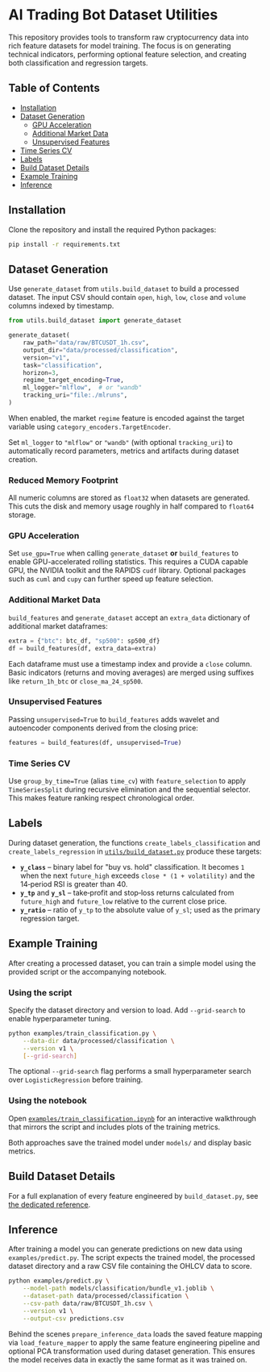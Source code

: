 # AI Trading Bot Dataset Utilities

This repository provides tools to transform raw cryptocurrency data into rich feature
datasets for model training. The focus is on generating technical indicators,
performing optional feature selection, and creating both classification and
regression targets.

## Table of Contents
- [Installation](#installation)
- [Dataset Generation](#dataset-generation)
  - [GPU Acceleration](#gpu-acceleration)
  - [Additional Market Data](#additional-market-data)
  - [Unsupervised Features](#unsupervised-features)
- [Time Series CV](#time-series-cv)
- [Labels](#labels)
- [Build Dataset Details](#build-dataset-details)
- [Example Training](#example-training)
- [Inference](#inference)

## Installation
Clone the repository and install the required Python packages:

```bash
pip install -r requirements.txt
```

## Dataset Generation
Use `generate_dataset` from `utils.build_dataset` to build a processed dataset.
The input CSV should contain `open`, `high`, `low`, `close` and `volume` columns
indexed by timestamp.

```python
from utils.build_dataset import generate_dataset

generate_dataset(
    raw_path="data/raw/BTCUSDT_1h.csv",
    output_dir="data/processed/classification",
    version="v1",
    task="classification",
    horizon=3,
    regime_target_encoding=True,
    ml_logger="mlflow",  # or "wandb"
    tracking_uri="file:./mlruns",
)
```

When enabled, the market ``regime`` feature is encoded against the target
variable using `category_encoders.TargetEncoder`.

Set ``ml_logger`` to ``"mlflow"`` or ``"wandb"`` (with optional ``tracking_uri``)
to automatically record parameters, metrics and artifacts during dataset
creation.

### Reduced Memory Footprint
All numeric columns are stored as `float32` when datasets are generated. This
cuts the disk and memory usage roughly in half compared to `float64` storage.

### GPU Acceleration
Set `use_gpu=True` when calling `generate_dataset` **or** `build_features` to
enable GPU-accelerated rolling statistics. This requires a CUDA capable GPU,
the NVIDIA toolkit and the RAPIDS `cudf` library. Optional packages such as
`cuml` and `cupy` can further speed up feature selection.

### Additional Market Data
`build_features` and `generate_dataset` accept an `extra_data` dictionary of
additional market dataframes:

```python
extra = {"btc": btc_df, "sp500": sp500_df}
df = build_features(df, extra_data=extra)
```

Each dataframe must use a timestamp index and provide a `close` column. Basic
indicators (returns and moving averages) are merged using suffixes like
`return_1h_btc` or `close_ma_24_sp500`.

### Unsupervised Features
Passing `unsupervised=True` to `build_features` adds wavelet and autoencoder
components derived from the closing price:

```python
features = build_features(df, unsupervised=True)
```

### Time Series CV
Use `group_by_time=True` (alias `time_cv`) with `feature_selection` to apply
`TimeSeriesSplit` during recursive elimination and the sequential selector. This
makes feature ranking respect chronological order.

## Labels
During dataset generation, the functions `create_labels_classification` and
`create_labels_regression` in
[`utils/build_dataset.py`](utils/build_dataset.py) produce these targets:

- **`y_class`** – binary label for "buy vs. hold" classification. It becomes `1`
  when the next `future_high` exceeds `close * (1 + volatility)` and the
  14‑period RSI is greater than 40.
- **`y_tp`** and **`y_sl`** – take‑profit and stop‑loss returns calculated from
  `future_high` and `future_low` relative to the current close price.
- **`y_ratio`** – ratio of `y_tp` to the absolute value of `y_sl`; used as the
  primary regression target.

## Example Training
After creating a processed dataset, you can train a simple model using the
provided script or the accompanying notebook.

### Using the script

Specify the dataset directory and version to load. Add `--grid-search` to enable
hyperparameter tuning.

```bash
python examples/train_classification.py \
    --data-dir data/processed/classification \
    --version v1 \
    [--grid-search]
```
The optional `--grid-search` flag performs a small hyperparameter search over
`LogisticRegression` before training.

### Using the notebook

Open [`examples/train_classification.ipynb`](examples/train_classification.ipynb)
for an interactive walkthrough that mirrors the script and includes plots of the
training metrics.

Both approaches save the trained model under `models/` and display basic
metrics.

## Build Dataset Details

For a full explanation of every feature engineered by `build_dataset.py`, see
[the dedicated reference](docs/build_dataset.md).

## Inference

After training a model you can generate predictions on new data using
`examples/predict.py`. The script expects the trained model, the processed
dataset directory and a raw CSV file containing the OHLCV data to score.

```bash
python examples/predict.py \
    --model-path models/classification/bundle_v1.joblib \
    --dataset-path data/processed/classification \
    --csv-path data/raw/BTCUSDT_1h.csv \
    --version v1 \
    --output-csv predictions.csv
```

Behind the scenes `prepare_inference_data` loads the saved feature mapping via
`load_feature_mapper` to apply the same feature engineering pipeline and optional
PCA transformation used during dataset generation. This ensures the model
receives data in exactly the same format as it was trained on.
